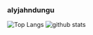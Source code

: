 
### alyjahndungu

![Top Langs](https://github-readme-stats.vercel.app/api/top-langs/?username=alyjahndungu&hide=html)
![github stats](https://github-readme-stats.vercel.app/api?username=elaijaqode&show_icons=true&count_private=true&line_height=33)

